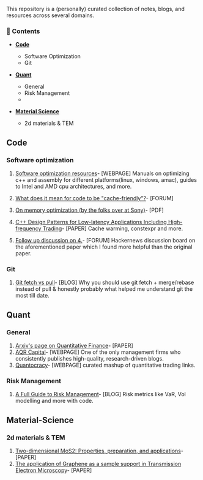 
This repository is a (personally) curated collection of notes, blogs, and resources across several domains.

### 🧠 Contents

- [**Code**](##code)
  - Software Optimization
  - Git
    
- [**Quant**](##Quant)
  - General
  - Risk Management
  - 
- [**Material Science**](##Material-Science)
  - 2d materials & TEM
  


## Code 

### Software optimization
1. [Software optimization resources](https://www.agner.org/optimize/)- [WEBPAGE] Manuals on optimizing c++ and assembly for different platforms(linux, windows, amac), guides to Intel and AMD cpu architectures, and more.

2. [What does it mean for code to be "cache-friendly"?](https://stackoverflow.com/questions/16699247/what-does-it-mean-for-code-to-be-cache-friendly)- [FORUM]

3. [On memory optimization (by the folks over at Sony)](https://web.archive.org/web/20160422113037/http://www.research.scea.com/research/pdfs/GDC2003_Memory_Optimization_18Mar03.pdf)- [PDF]

4. [C++ Design Patterns for Low-latency Applications Including High-frequency Trading](https://arxiv.org/abs/2309.04259)- [PAPER] Cache warming, constexpr and more.
5. [Follow up discussion on 4.](https://news.ycombinator.com/item?id=40908273)- [FORUM] Hackernews discussion board on the aforementioned paper which I found more helpful than the original paper.

### Git
1. [Git fetch vs pull](https://longair.net/blog/2009/04/16/git-fetch-and-merge/)- [BLOG] Why you should use git fetch + merge/rebase instead of pull & honestly probably what helped me understand git the most till date.

## Quant

### General
1. [Arxiv's page on Quantitative Finance](https://arxiv.org/archive/q-fin)- [PAPER]
2. [AQR Capital](https://www.aqr.com/Insights/Research)- [WEBPAGE] One of the only management firms who consistently publishes high-quality, research-driven blogs.
3. [Quantocracy](https://quantocracy.com/)-  [WEBPAGE] curated mashup of quantitative trading links.



### Risk Management
1. [A Full Guide to Risk Management](https://www.vertoxquant.com/p/a-full-guide-to-risk-management)- [BLOG] Risk metrics like VaR, Vol modelling and more with code.


## Material-Science

### 2d materials & TEM
1. [Two-dimensional MoS2: Properties, preparation, and applications](https://www.sciencedirect.com/science/article/pii/S2352847815000040)- [PAPER]
2. [The application of Graphene as a sample support in Transmission Electron Microscopy](https://arxiv.org/pdf/1204.6647)- [PAPER] 
